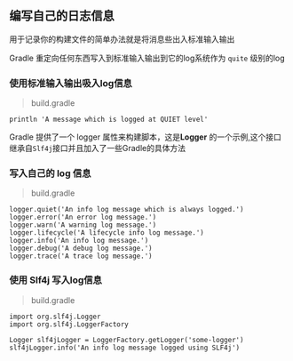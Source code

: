 ## 编写自己的日志信息

用于记录你的构建文件的简单办法就是将消息些出入标准输入输出

Gradle 重定向任何东西写入到标准输入输出到它的log系统作为 `quite` 级别的log

### 使用标准输入输出吸入log信息

> build.gradle

    println 'A message which is logged at QUIET level'

Gradle 提供了一个 logger 属性来构建脚本，这是**Logger** 的一个示例,这个接口继承自`Slf4j`接口并且加入了一些Gradle的具体方法

### 写入自己的 log 信息

> build.gradle

```
logger.quiet('An info log message which is always logged.')
logger.error('An error log message.')
logger.warn('A warning log message.')
logger.lifecycle('A lifecycle info log message.')
logger.info('An info log message.')
logger.debug('A debug log message.')
logger.trace('A trace log message.')

```

### 使用 Slf4j 写入log信息

> build.gradle

```
import org.slf4j.Logger
import org.slf4j.LoggerFactory

Logger slf4jLogger = LoggerFactory.getLogger('some-logger')
slf4jLogger.info('An info log message logged using SLF4j')

```

